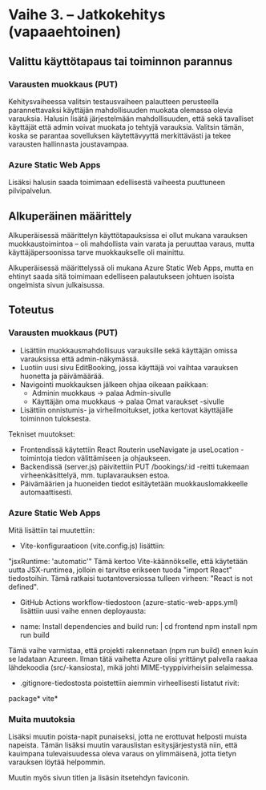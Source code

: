 # Vaihe 3. – Jatkokehitys (vapaaehtoinen)

## Valittu käyttötapaus tai toiminnon parannus

### Varausten muokkaus (PUT)

Kehitysvaiheessa valitsin testausvaiheen palautteen perusteella parannettavaksi käyttäjän mahdollisuuden muokata olemassa olevia varauksia. Halusin lisätä järjestelmään mahdollisuuden, että sekä tavalliset käyttäjät että admin voivat muokata jo tehtyjä varauksia. Valitsin tämän, koska se parantaa sovelluksen käytettävyyttä merkittävästi ja tekee varausten hallinnasta joustavampaa.

### Azure Static Web Apps

Lisäksi halusin saada toimimaan edellisestä vaiheesta puuttuneen pilvipalvelun.

## Alkuperäinen määrittely

Alkuperäisessä määrittelyn käyttötapauksissa ei ollut mukana varauksen muokkaustoimintoa – oli mahdollista vain varata ja peruuttaa varaus, mutta käyttäjäpersoonissa tarve muokkaukselle oli mainittu.

Alkuperäisessä määrittelyssä oli mukana Azure Static Web Apps, mutta en ehtinyt saada sitä toimimaan edelliseen palautukseen johtuen isoista ongelmista sivun julkaisussa.

## Toteutus

### Varausten muokkaus (PUT)

- Lisättiin muokkausmahdollisuus varauksille sekä käyttäjän omissa varauksissa että admin-näkymässä.
- Luotiin uusi sivu EditBooking, jossa käyttäjä voi vaihtaa varauksen huonetta ja päivämäärää.
- Navigointi muokkauksen jälkeen ohjaa oikeaan paikkaan:
    - Adminin muokkaus → palaa Admin-sivulle
    - Käyttäjän oma muokkaus → palaa Omat varaukset -sivulle
- Lisättiin onnistumis- ja virheilmoitukset, jotka kertovat käyttäjälle toiminnon tuloksesta.

Tekniset muutokset:
- Frontendissä käytettiin React Routerin useNavigate ja useLocation -toimintoja tiedon välittämiseen ja ohjaukseen.
- Backendissä (server.js) päivitettiin PUT /bookings/:id -reitti tukemaan virheenkäsittelyä, mm. tuplavarauksen estoa.
- Päivämäärien ja huoneiden tiedot esitäytetään muokkauslomakkeelle automaattisesti.

### Azure Static Web Apps

Mitä lisättiin tai muutettiin:

- Vite-konfiguraatioon (vite.config.js) lisättiin:

"jsxRuntime: 'automatic'"
Tämä kertoo Vite-käännökselle, että käytetään uutta JSX-runtimea, jolloin ei tarvitse erikseen tuoda "import React" tiedostoihin. Tämä ratkaisi tuotantoversiossa tulleen virheen: "React is not defined".

- GitHub Actions workflow-tiedostoon (azure-static-web-apps.yml) lisättiin uusi vaihe ennen deployausta:

- name: Install dependencies and build
  run: |
    cd frontend
    npm install
    npm run build

Tämä vaihe varmistaa, että projekti rakennetaan (npm run build) ennen kuin se ladataan Azureen. Ilman tätä vaihetta Azure olisi yrittänyt palvella raakaa lähdekoodia (src/-kansiosta), mikä johti MIME-tyyppivirheisiin selaimessa.

- .gitignore-tiedostosta poistettiin aiemmin virheellisesti listatut rivit:

package*
vite*

### Muita muutoksia

Lisäksi muutin poista-napit punaiseksi, jotta ne erottuvat helposti muista napeista. Tämän lisäksi muutin varauslistan esitysjärjestystä niin, että kauimpana tulevaisuudessa oleva varaus on ylimmäisenä, jotta tietyn varauksen löytää helpommin.

Muutin myös sivun titlen ja lisäsin itsetehdyn faviconin.

